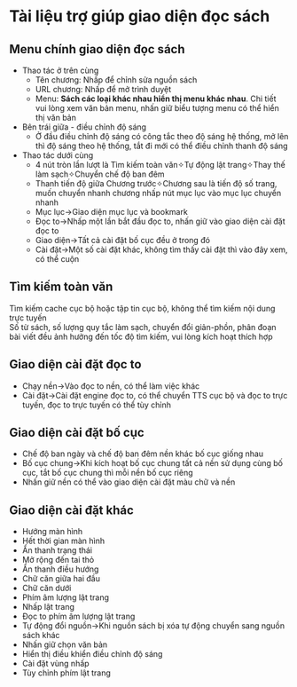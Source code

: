 # Tài liệu trợ giúp giao diện đọc sách

## Menu chính giao diện đọc sách

- Thao tác ở trên cùng
  - Tên chương: Nhấp để chỉnh sửa nguồn sách
  - URL chương: Nhấp để mở trình duyệt
  - Menu: **Sách các loại khác nhau hiển thị menu khác nhau**. Chi tiết vui lòng xem văn bản menu, nhấn giữ biểu tượng menu có thể hiển thị văn bản
- Bên trái giữa - điều chỉnh độ sáng
  - Ở đầu điều chỉnh độ sáng có công tắc theo độ sáng hệ thống, mở lên thì độ sáng theo hệ thống, tắt đi mới có thể điều chỉnh thanh độ sáng
- Thao tác dưới cùng
  - 4 nút tròn lần lượt là Tìm kiếm toàn văn✧Tự động lật trang✧Thay thế làm sạch✧Chuyển chế độ ban đêm
  - Thanh tiến độ giữa Chương trước✧Chương sau là tiến độ số trang, muốn chuyển nhanh chương nhấp nút mục lục vào mục lục chuyển nhanh
  - Mục lục->Giao diện mục lục và bookmark
  - Đọc to->Nhấp một lần bắt đầu đọc to, nhấn giữ vào giao diện cài đặt đọc to
  - Giao diện->Tất cả cài đặt bố cục đều ở trong đó
  - Cài đặt->Một số cài đặt khác, không tìm thấy cài đặt thì vào đây xem, có thể cuộn

## Tìm kiếm toàn văn

Tìm kiếm cache cục bộ hoặc tập tin cục bộ, không thể tìm kiếm nội dung trực tuyến  
Số từ sách, số lượng quy tắc làm sạch, chuyển đổi giản-phồn, phân đoạn bài viết đều ảnh hưởng đến tốc độ tìm kiếm, vui lòng kích hoạt thích hợp

## Giao diện cài đặt đọc to

- Chạy nền->Vào đọc to nền, có thể làm việc khác
- Cài đặt->Cài đặt engine đọc to, có thể chuyển TTS cục bộ và đọc to trực tuyến, đọc to trực tuyến có thể tùy chỉnh

## Giao diện cài đặt bố cục

- Chế độ ban ngày và chế độ ban đêm nền khác bố cục giống nhau
- Bố cục chung->Khi kích hoạt bố cục chung tất cả nền sử dụng cùng bố cục, tắt bố cục chung thì mỗi nền bố cục riêng
- Nhấn giữ nền có thể vào giao diện cài đặt màu chữ và nền

## Giao diện cài đặt khác

- Hướng màn hình
- Hết thời gian màn hình
- Ẩn thanh trạng thái
- Mở rộng đến tai thỏ
- Ẩn thanh điều hướng
- Chữ căn giữa hai đầu
- Chữ căn dưới
- Phím âm lượng lật trang
- Nhấp lật trang
- Đọc to phím âm lượng lật trang
- Tự động đổi nguồn->Khi nguồn sách bị xóa tự động chuyển sang nguồn sách khác
- Nhấn giữ chọn văn bản
- Hiển thị điều khiển điều chỉnh độ sáng
- Cài đặt vùng nhấp
- Tùy chỉnh phím lật trang
